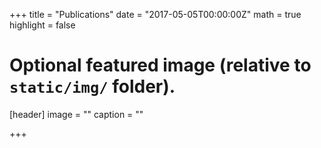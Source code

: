 +++
title = "Publications"
date = "2017-05-05T00:00:00Z"
math = true
highlight = false

# Optional featured image (relative to `static/img/` folder).
[header]
image = ""
caption = ""

+++
